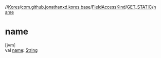 //[Kores](../../../../index.md)/[com.github.jonathanxd.kores.base](../../index.md)/[FieldAccessKind](../index.md)/[GET_STATIC](index.md)/[name](name.md)

# name

[jvm]\
val [name](name.md): [String](https://kotlinlang.org/api/latest/jvm/stdlib/kotlin/-string/index.html)
